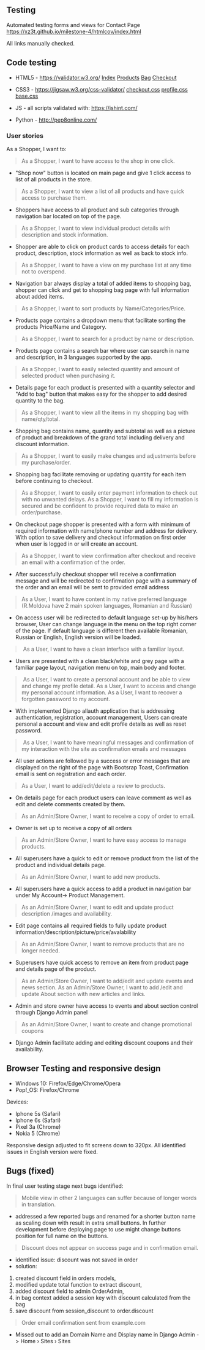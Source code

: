 ## Testing 

Automated testing forms and views for Contact Page https://xz3t.github.io/milestone-4/htmlcov/index.html

All links manually checked.

## Code testing

* HTML5 - https://validator.w3.org/
 [Index](https://validator.w3.org/nu/?doc=https%3A%2F%2Fapinimd.herokuapp.com%2F)
 [Products](https://validator.w3.org/nu/?doc=https%3A%2F%2Fapinimd.herokuapp.com%2Fproducts%2F)
 [Bag](https://validator.w3.org/nu/?doc=https%3A%2F%2Fapinimd.herokuapp.com%2Fbag%2F)
 [Checkout](https://validator.w3.org/nu/?doc=https%3A%2F%2Fapinimd.herokuapp.com%2Fcheckout%2F)

* CSS3 -  https://jigsaw.w3.org/css-validator/ 
 [checkout.css](https://jigsaw.w3.org/css-validator/validator?uri=https%3A%2F%2Fxz3t.github.io%2Fmilestone-4%2Fcheckout%2Fstatic%2Fcheckout%2Fcss%2Fcheckout.css&profile=css3svg&usermedium=all&warning=1&vextwarning=&lang=en)
 [profile.css](https://jigsaw.w3.org/css-validator/validator?uri=https%3A%2F%2Fxz3t.github.io%2Fmilestone-4%2Fprofiles%2Fstatic%2Fprofiles%2Fcss%2Fprofile.css&profile=css3svg&usermedium=all&warning=1&vextwarning=&lang=en)
 [base.css](https://jigsaw.w3.org/css-validator/validator?uri=https%3A%2F%2Fxz3t.github.io%2Fmilestone-4%2Fstatic%2Fcss%2Fbase.css&profile=css3svg&usermedium=all&warning=1&vextwarning=&lang=en)

* JS - all scripts validated with:  https://jshint.com/

* Python - http://pep8online.com/

### User stories

As a Shopper, I want to:

> As a Shopper, I want to have access to the shop in one click.

* "Shop now" button is located on main page and give 1 click access to list of all products in the store.

> As a Shopper, I want to view a list of all products and have quick access to purchase them.

* Shoppers have access to all product and sub categories through navigation bar located on top of the page.

> As a Shopper, I want to view individual product details with description and stock information.

* Shopper are able to click on product cards to access details for each product, description, stock information
as well as back to stock info. 

> As a Shopper, I want to have a view on my purchase list at any time not to overspend.

* Navigation bar always display a total of added items to shopping bag,
shopper can click and get to shopping bag page with full information about added items.

> As a Shopper, I want to sort products by Name/Categories/Price.

* Products page contains a dropdown menu that facilitate sorting the products Price/Name and Category.

> As a Shopper, I want to search for a product by name or description.

* Products page contains a search bar where user can search in name and description,
in 3 languages supported by the app.

> As a Shopper, I want to easily selected quantity and amount of selected product when purchasing it.

* Details page for each product is presented with a quantity selector and "Add to bag" button 
that makes easy for the shopper to add desired quantity to the bag.

> As a Shopper, I want to view all the items in my shopping bag with name/qty/total.

* Shopping bag contains name, quantity and subtotal as well as a picture of product
and breakdown of the grand total including delivery and discount information.

> As a Shopper, I want to easily make changes and adjustments before my purchase/order.

* Shopping bag facilitate removing or updating quantity for each item before continuing to checkout.

> As a Shopper, I want to easily enter payment information to check out with no unwanted delays.
> As a Shopper, I want to fill my information is secured and be confident to provide required data to make an order/purchase.

* On checkout page shopper is presented with a form with minimum of required information with name/phone number and address for delivery.
With option to save delivery and checkout information on first order when user is logged in or will create an account. 

> As a Shopper,  I want to view confirmation after checkout and receive an email with a confirmation of the order.

* After successfully checkout shopper will receive a confirmation message and will be redirected to confirmation page
with a summary of the order and an email will be sent to provided email address

> As a User, I want to have content in my native preferred language 
(R.Moldova have 2 main spoken languages, Romanian and Russian)

* On access user will be redirected to default language set-up by his/hers browser, 
User can change language in the menu on the top right corner of the page.
If default language is different then available Romanian, Russian or English, English version will be loaded. 

> As a User, I want to have a clean interface with a familiar layout.

* Users are presented with a clean black/white and grey page with a familiar page layout, navigation menu on top, main body and footer.

> As a User, I want to create a personal account and be able to view and change my profile detail.
> As a User, I want to access and change my personal account information.
> As a User, I want to recover a forgotten password to my account.

* With implemented Django allauth application that is addressing authentication, registration, account management,
Users can create personal a account and view and edit profile details as well as reset password.

> As a User, I want to have meaningful messages and confirmation of my interaction with the site 
as confirmation emails and messages

* All user actions are followed by a success or error messages that are displayed on the right of the page with Bootsrap Toast,
Confirmation email is sent on registration and each order.

> As a User, I want to add/edit/delete a review to products.

* On details page for each product users can leave comment as well as edit and delete comments created by them.

> As an Admin/Store Owner, I want to receive a copy of order to email.

* Owner is set up to receive a copy of all orders

> As an Admin/Store Owner, I want to have easy access to manage products.

* All superusers have a quick to edit or remove product from the list of the product and individual details page.

> As an Admin/Store Owner, I want to add new products.

* All superusers have a quick access to add a product in navigation bar under My Account-> Product Management. 

> As an Admin/Store Owner, I want to edit and update product description /images and availability.

* Edit page contains all required fields to fully update product information/description/picture/price/avalability  

> As an Admin/Store Owner, I want to remove products that are no longer needed.

* Superusers have quick access to remove an item from product page and details page of the product.

> As an Admin/Store Owner, I want to add/edit and update events and news section.
> As an Admin/Store Owner, I want to add /edit and update About section with new articles and links.

* Admin and store owner have access to events and about section control through Django Admin panel

> As an Admin/Store Owner, I want to create and change promotional coupons

* Django Admin facilitate adding and editing discount coupons and their availability.


## Browser Testing and responsive design

- Windows 10: Firefox/Edge/Chrome/Opera
- Pop!_OS: Firefox/Chrome

Devices:

- Iphone 5s (Safari)
- Iphone 6s (Safari)
- Pixel 3a (Chrome)
- Nokia 5 (Chrome)

Responsive design adjusted to fit screens down to 320px.
All identified issues in English version were fixed.


## Bugs (fixed)

In final user testing stage next bugs identified:

> Mobile view in other 2 languages can suffer because of longer words in translation.
- addressed a few reported bugs and renamed for a shorter button name as scaling down with result in extra small buttons.
In further development before deploying page to use might change buttons position for full name on the buttons.

> Discount does not appear on success page and in confirmation email.
- identified issue: discount was not saved in order
- solution:
 1. created discount field in orders models,
 2. modified update total function to extract discount,
 3. added discount field to admin OrderAdmin,
 4. in bag context added a session key with discount calculated from the bag
 5. save discount from session_discount to order.discount

> Order email confirmation sent from example.com
- Missed out to add an Domain Name and Display name in Django Admin -> Home › Sites › Sites

